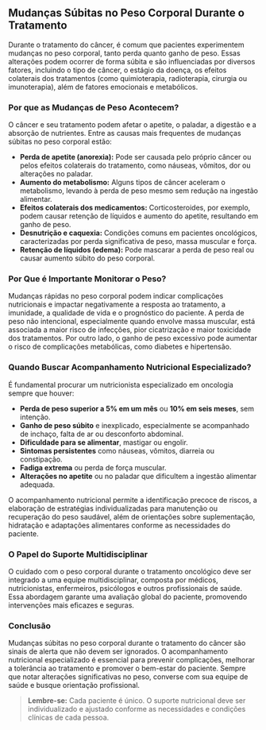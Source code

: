 
## Mudanças Súbitas no Peso Corporal Durante o Tratamento

Durante o tratamento do câncer, é comum que pacientes experimentem mudanças no peso corporal, tanto perda quanto ganho de peso. Essas alterações podem ocorrer de forma súbita e são influenciadas por diversos fatores, incluindo o tipo de câncer, o estágio da doença, os efeitos colaterais dos tratamentos (como quimioterapia, radioterapia, cirurgia ou imunoterapia), além de fatores emocionais e metabólicos.

### Por que as Mudanças de Peso Acontecem?

O câncer e seu tratamento podem afetar o apetite, o paladar, a digestão e a absorção de nutrientes. Entre as causas mais frequentes de mudanças súbitas no peso corporal estão:

- **Perda de apetite (anorexia):** Pode ser causada pelo próprio câncer ou pelos efeitos colaterais do tratamento, como náuseas, vômitos, dor ou alterações no paladar.
- **Aumento do metabolismo:** Alguns tipos de câncer aceleram o metabolismo, levando à perda de peso mesmo sem redução na ingestão alimentar.
- **Efeitos colaterais dos medicamentos:** Corticosteroides, por exemplo, podem causar retenção de líquidos e aumento do apetite, resultando em ganho de peso.
- **Desnutrição e caquexia:** Condições comuns em pacientes oncológicos, caracterizadas por perda significativa de peso, massa muscular e força.
- **Retenção de líquidos (edema):** Pode mascarar a perda de peso real ou causar aumento súbito do peso corporal.

### Por Que é Importante Monitorar o Peso?

Mudanças rápidas no peso corporal podem indicar complicações nutricionais e impactar negativamente a resposta ao tratamento, a imunidade, a qualidade de vida e o prognóstico do paciente. A perda de peso não intencional, especialmente quando envolve massa muscular, está associada a maior risco de infecções, pior cicatrização e maior toxicidade dos tratamentos. Por outro lado, o ganho de peso excessivo pode aumentar o risco de complicações metabólicas, como diabetes e hipertensão.

### Quando Buscar Acompanhamento Nutricional Especializado?

É fundamental procurar um nutricionista especializado em oncologia sempre que houver:

- **Perda de peso superior a 5% em um mês** ou **10% em seis meses**, sem intenção.
- **Ganho de peso súbito** e inexplicado, especialmente se acompanhado de inchaço, falta de ar ou desconforto abdominal.
- **Dificuldade para se alimentar**, mastigar ou engolir.
- **Sintomas persistentes** como náuseas, vômitos, diarreia ou constipação.
- **Fadiga extrema** ou perda de força muscular.
- **Alterações no apetite** ou no paladar que dificultem a ingestão alimentar adequada.

O acompanhamento nutricional permite a identificação precoce de riscos, a elaboração de estratégias individualizadas para manutenção ou recuperação do peso saudável, além de orientações sobre suplementação, hidratação e adaptações alimentares conforme as necessidades do paciente.

### O Papel do Suporte Multidisciplinar

O cuidado com o peso corporal durante o tratamento oncológico deve ser integrado a uma equipe multidisciplinar, composta por médicos, nutricionistas, enfermeiros, psicólogos e outros profissionais de saúde. Essa abordagem garante uma avaliação global do paciente, promovendo intervenções mais eficazes e seguras.

### Conclusão

Mudanças súbitas no peso corporal durante o tratamento do câncer são sinais de alerta que não devem ser ignorados. O acompanhamento nutricional especializado é essencial para prevenir complicações, melhorar a tolerância ao tratamento e promover o bem-estar do paciente. Sempre que notar alterações significativas no peso, converse com sua equipe de saúde e busque orientação profissional.

> **Lembre-se:** Cada paciente é único. O suporte nutricional deve ser individualizado e ajustado conforme as necessidades e condições clínicas de cada pessoa.
```
